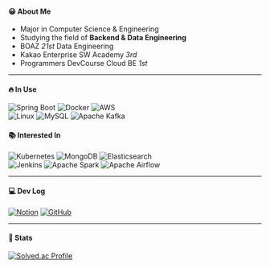 #### 😀 About Me
- Major in Computer Science & Engineering
- Studying the field of **Backend & Data Engineering**
- BOAZ *21st* Data Engineering
- Kakao Enterprise SW Academy *3rd*
- Programmers DevCourse Cloud BE *1st*  

---

#### 🔥 In Use

![Spring Boot](https://img.shields.io/badge/Spring%20Boot-6DB33F?style=for-the-badge&logo=Spring%20Boot&logoColor=white)
![Docker](https://img.shields.io/badge/Docker-2496ED?style=for-the-badge&logo=Docker&logoColor=white)
![AWS](https://img.shields.io/badge/AWS-232F3E?style=for-the-badge&logo=AmazonWebServices&logoColor=white)  
![Linux](https://img.shields.io/badge/Linux-FCC624?style=for-the-badge&logo=Linux&logoColor=black)
![MySQL](https://img.shields.io/badge/MySQL-4479A1?style=for-the-badge&logo=MySQL&logoColor=white)
![Apache Kafka](https://img.shields.io/badge/Apache%20Kafka-231F20?style=for-the-badge&logo=ApacheKafka&logoColor=white)  

#### 📚 Interested In
![Kubernetes](https://img.shields.io/badge/Kubernetes-326CE5?style=for-the-badge&logo=Kubernetes&logoColor=white)
![MongoDB](https://img.shields.io/badge/MongoDB-47A248?style=for-the-badge&logo=MongoDB&logoColor=white)
![Elasticsearch](https://img.shields.io/badge/Elasticsearch-005571?style=for-the-badge&logo=Elasticsearch&logoColor=white)  
![Jenkins](https://img.shields.io/badge/Jenkins-D24939?style=for-the-badge&logo=Jenkins&logoColor=white)
![Apache Spark](https://img.shields.io/badge/Apache%20Spark-E25A1C?style=for-the-badge&logo=ApacheSpark&logoColor=white)
![Apache Airflow](https://img.shields.io/badge/Apache%20Airflow-017CEE?style=for-the-badge&logo=ApacheAirflow&logoColor=white)  

---

#### 💻 Dev Log
[![Notion](https://img.shields.io/badge/Notion-FFBE98?style=for-the-badge&logo=Notion&logoColor=black)](https://ooni.oopy.io/)
[![GitHub](https://img.shields.io/badge/GitHub-181717?style=for-the-badge&logo=GitHub&logoColor=white)](https://github.com/oo-ni)  

---

#### 🎲 Stats
[![Solved.ac Profile](http://mazassumnida.wtf/api/v2/generate_badge?boj=bdbsrjsdn)](https://solved.ac/bdbsrjsdn/)
